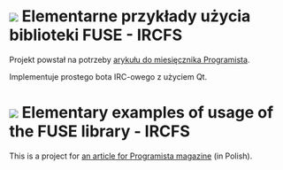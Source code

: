 ![][flagpl] Elementarne przykłady użycia biblioteki FUSE - IRCFS
===

Projekt powstał na potrzeby [arykułu do miesięcznika Programista][art].

Implementuje prostego bota IRC-owego z użyciem Qt.

![][flagen] Elementary examples of usage of the FUSE library - IRCFS
===

This is a project for [an article for Programista magazine][art] (in Polish).


[flagpl]: https://i.imgur.com/1uq0qW2.png
[flagen]: https://i.imgur.com/cJKmomY.png
[art]: https://dsp.krzaq.cc

